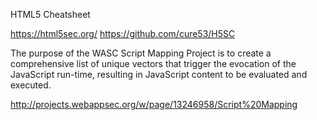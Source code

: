 HTML5 Cheatsheet

https://html5sec.org/
https://github.com/cure53/H5SC



The purpose of the WASC Script Mapping Project is to create a comprehensive list of unique vectors that trigger the evocation of the  JavaScript run-time, resulting in JavaScript content to be evaluated and executed.

 http://projects.webappsec.org/w/page/13246958/Script%20Mapping

